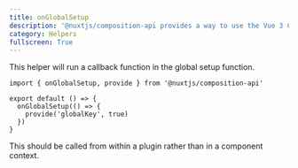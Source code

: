 ```yaml
---
title: onGlobalSetup
description: '@nuxtjs/composition-api provides a way to use the Vue 3 Composition API with Nuxt-specific features.'
category: Helpers
fullscreen: True
---
```


This helper will run a callback function in the global setup function.
 
```ts[~/plugins/myPlugin.js]
import { onGlobalSetup, provide } from '@nuxtjs/composition-api'

export default () => {
  onGlobalSetup(() => {
    provide('globalKey', true)
  })
}
```

<alert>
This should be called from within a plugin rather than in a component context.
</alert>
